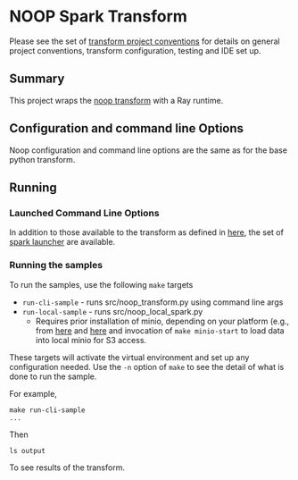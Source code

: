# NOOP Spark Transform 
Please see the set of
[transform project conventions](../../../README.md#transform-project-conventions)
for details on general project conventions, transform configuration,
testing and IDE set up.

## Summary
This project wraps the [noop transform](../python) with a Ray runtime.

## Configuration and command line Options

Noop configuration and command line options are the same as for the base python transform.

## Running

### Launched Command Line Options
In addition to those available to the transform as defined in [here](../python/README.md),
the set of
[spark launcher](../../../../data-processing-lib/doc/spark-launcher-options.md) are available.

### Running the samples
To run the samples, use the following `make` targets

* `run-cli-sample` - runs src/noop_transform.py using command line args
* `run-local-sample` - runs src/noop_local_spark.py
    * Requires prior installation of minio, depending on your platform (e.g., from [here](https://min.io/docs/minio/macos/index.html)
     and [here](https://min.io/docs/minio/linux/index.html) 
     and invocation of `make minio-start` to load data into local minio for S3 access.

These targets will activate the virtual environment and set up any configuration needed.
Use the `-n` option of `make` to see the detail of what is done to run the sample.

For example,
```shell
make run-cli-sample
...
```
Then
```shell
ls output
```
To see results of the transform.

